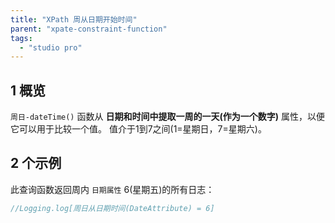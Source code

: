 ```yaml
---
title: "XPath 周从日期开始时间"
parent: "xpate-constraint-function"
tags:
  - "studio pro"
---
```


## 1 概览

`周日-dateTime()` 函数从 **日期和时间中提取一周的一天(作为一个数字)** 属性，以便它可以用于比较一个值。 值介于1到7之间(1=星期日，7=星期六)。

## 2 个示例

此查询函数返回周内 `日期属性` 6(星期五)的所有日志：

```java
//Logging.log[周日从日期时间(DateAttribute) = 6]
```

